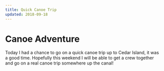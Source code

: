 ```yaml
---
title: Quick Canoe Trip
updated: 2018-09-18
---
```


# Canoe Adventure

Today I had a chance to go on a quick canoe trip up to Cedar Island, it was a good time. Hopefully this weekend I will be able to get a crew together and go on a real canoe trip somewhere up the canal!

